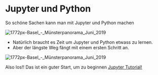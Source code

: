 # Jupyter und Python
So schöne Sachen kann man mit Jupyter und Python machen
  
![1772px-Basel_-_Münsterpanorama_Juni_2019](https://jupyter.org/assets/jupyterpreview.png)
  
   
- Natürlich braucht es Zeit um Jupyter und Python etwass zu lernen.  
- Aber der längste Weg fängt mit einem ersten Schritt an. 
  
    
![1772px-Basel_-_Münsterpanorama_Juni_2019](https://miro.medium.com/max/1400/1*ezJx8ZEu1Va14iscq_h5Gg.png)


Also los!! 
Das ist ein guter Start, um zu beginnen [Jupyter Tutorial!](https://www.dataquest.io/blog/jupyter-notebook-tutorial/)
